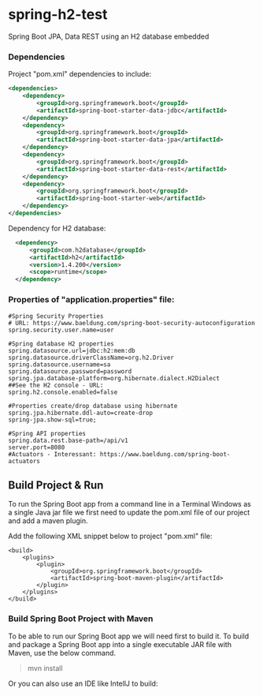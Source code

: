 # spring-h2-test
Spring Boot JPA, Data REST using an H2 database embedded

### Dependencies
Project "pom.xml" dependencies to include: 
````xml
<dependencies>
    <dependency>
        <groupId>org.springframework.boot</groupId>
        <artifactId>spring-boot-starter-data-jdbc</artifactId>
    </dependency>
    <dependency>
        <groupId>org.springframework.boot</groupId>
        <artifactId>spring-boot-starter-data-jpa</artifactId>
    </dependency>
    <dependency>
        <groupId>org.springframework.boot</groupId>
        <artifactId>spring-boot-starter-data-rest</artifactId>
    </dependency>
    <dependency>
        <groupId>org.springframework.boot</groupId>
        <artifactId>spring-boot-starter-web</artifactId>
    </dependency>
</dependencies>
````
Dependency for H2 database: 
````xml
  <dependency>
      <groupId>com.h2database</groupId>
      <artifactId>h2</artifactId>
      <version>1.4.200</version>
      <scope>runtime</scope>
  </dependency>
````

### Properties of "application.properties" file: 

````properties
#Spring Security Properties
# URL: https://www.baeldung.com/spring-boot-security-autoconfiguration
spring.security.user.name=user

#Spring database H2 properties
spring.datasource.url=jdbc:h2:mem:db
spring.datasource.driverClassName=org.h2.Driver
spring.datasource.username=sa
spring.datasource.password=password
spring.jpa.database-platform=org.hibernate.dialect.H2Dialect
##See the H2 console - URL:
spring.h2.console.enabled=false

#Properties create/drop database using hibernate
spring.jpa.hibernate.ddl-auto=create-drop
spring-jpa.show-sql=true;

#Spring API properties
spring.data.rest.base-path=/api/v1
server.port=8080
#Actuators - Interessant: https://www.baeldung.com/spring-boot-actuators
````

## Build Project & Run
To run the Spring Boot app from a command line in a Terminal Windows as a single Java jar file
we first need to update the pom.xml file of our project and add a maven plugin.

Add the following XML snippet below to project "pom.xml" file: 
````pom
<build>
    <plugins>
        <plugin>
            <groupId>org.springframework.boot</groupId>
            <artifactId>spring-boot-maven-plugin</artifactId>
        </plugin>
    </plugins>
</build>
````
### Build Spring Boot Project with Maven
To be able to run our Spring Boot app we will need first to build it. To build and package a Spring Boot app
into a single executable JAR file with Maven, use the below command. 

> mvn install

Or you can also use an IDE like IntellJ to build: 

